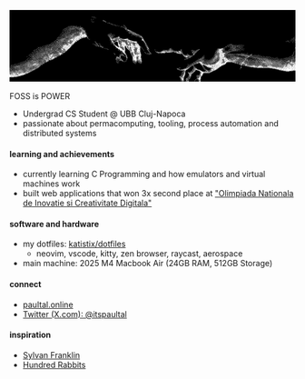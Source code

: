 ![](github_cover.png)

FOSS is POWER

- Undergrad CS Student @ UBB Cluj-Napoca
- passionate about permacomputing, tooling, process automation and distributed systems

#### learning and achievements
- currently learning C Programming and how emulators and virtual machines work
- built web applications that won 3x second place at ["Olimpiada Nationala de Inovatie si Creativitate Digitala"](https://infoeducatie.ro/)

#### software and hardware
- my dotfiles: [katistix/dotfiles](https://github.com/katistix/dotfiles)
    - neovim, vscode, kitty, zen browser, raycast, aerospace
- main machine: 2025 M4 Macbook Air (24GB RAM, 512GB Storage)

#### connect
- [paultal.online](https://paultal.online)
- [Twitter (X.com): @itspaultal](https://x.com/itspaultal)

#### inspiration
- [Sylvan Franklin](https://www.youtube.com/@sylvanfranklin)
- [Hundred Rabbits](https://100r.co/site/home.html)
